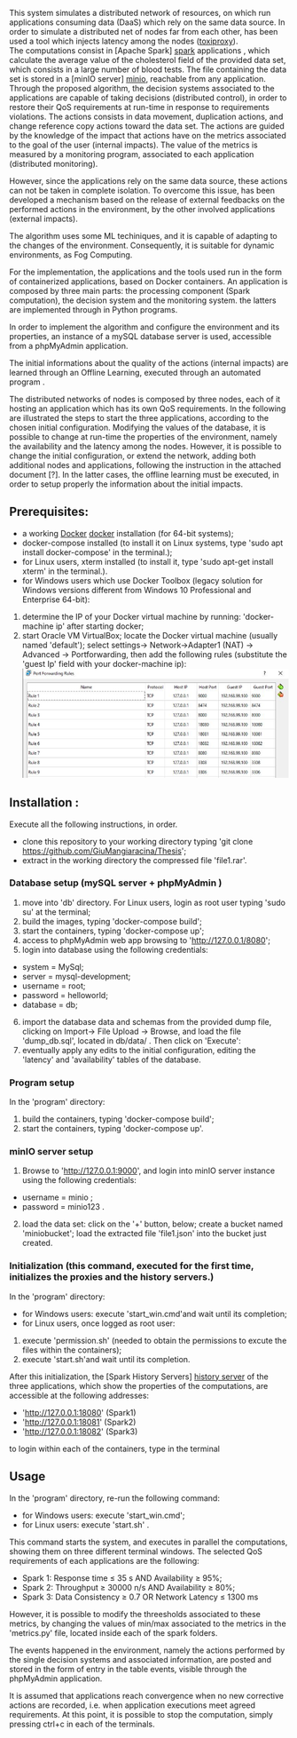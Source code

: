 This system simulates a distributed network of resources, on which run applications consuming data (DaaS)  which rely on the same data source.
In order to simulate a distributed net of nodes far from each other, has been used a tool which injects latency among the nodes ([toxiproxy][proxy]).  
The computations consist in [Apache Spark] [spark] applications , which calculate the average value of the cholesterol field of the provided data set, which consists in a large number of blood tests. The file containing the data set is stored in a [minIO server] [minio], reachable from any application.
Through the proposed algorithm, the decision systems associated to the applications are capable of taking decisions (distributed control), in order to restore their QoS requirements at run-time in response to requirements violations.
The actions consists in data movement, duplication actions, and change reference copy actions toward the data set. 
The actions are guided by the knowledge of the impact that actions have on the metrics associated to the goal of the user (internal impacts).
The value of the metrics is measured by a monitoring program, associated to each application (distributed monitoring).

However, since the applications rely on the same data source, these actions can not be taken in complete isolation. To overcome this issue, has been developed a mechanism based on the release of external feedbacks on the performed actions in the environment, by the other involved applications (external impacts).

The algorithm uses some ML techiniques, and it is capable of adapting to the changes of the environment. Consequently, it is suitable for dynamic environments, as Fog Computing.

For the implementation, the applications and the tools used run in the form of containerized applications, based on Docker containers.
An application is composed by three main parts: the processing component (Spark computation), the decision system and the monitoring system. the latters are implemented through in Python programs.  

In order to implement the algorithm and configure the environment and its properties, an instance of a mySQL database server is used, accessible from a phpMyAdmin application.

The initial informations about the quality of the actions (internal impacts) are learned through an Offline Learning, executed through an automated program .

The distributed networks of nodes is composed by three nodes, each of it hosting an application which has its own QoS requirements. In the following are illustrated the steps to start the three applications, according to the chosen initial configuration. 
Modifying the values of the database, it is possible to change at run-time the properties of the environment, namely the availability and the latency among the nodes.
However, it is possible to change the initial configuration, or extend the network, adding both additional nodes and applications, following the instruction in the attached document [?]. In the latter cases, the offline learning must be executed, in order to setup properly the information about the initial impacts.

## Prerequisites:
- a working [Docker] [docker] installation (for 64-bit systems);
- docker-compose installed  (to install it on Linux systems, type 'sudo apt install docker-compose' in the terminal.);
- for Linux users, xterm installed (to install it, type 'sudo apt-get install xterm' in the terminal.).
- for Windows users which use Docker Toolbox (legacy solution for Windows versions different from Windows 10 Professional and Enterprise 64-bit):
 1. determine the IP of your Docker virtual machine by running: 'docker-machine ip' after starting docker;
 2. start Oracle VM VirtualBox; locate the Docker virtual machine (usually named 'default'); select settings-> Network->Adapter1 (NAT) -> Advanced -> Portforwarding, then add the following rules (substitute the 'guest Ip' field with your docker-machine ip):
 ![](https://github.com/GiuMangiaracina/Thesis/blob/master/ports.JPG)
 
## Installation : 
Execute all the following instructions, in order.

- clone this repository to your working directory typing 'git clone https://github.com/GiuMangiaracina/Thesis';
- extract in the working directory the compressed file 'file1.rar'.
### Database setup (mySQL server + phpMyAdmin )
1. move into 'db' directory. For Linux users, login as root user typing 'sudo su' at the terminal;
2. build the images, typing 'docker-compose build';
3. start the containers, typing 'docker-compose up';
4. access to phpMyAdmin web app browsing to 'http://127.0.0.1/8080';
5. login into database using the following credentials: 
 - system = MySql;
 - server = mysql-development;
 - username = root;
 - password = helloworld;
 - database = db;
6. import the database data and schemas from the provided dump file, clicking on Import-> File Upload -> Browse, and load the file 'dump_db.sql', located in db/data/ . Then click on 'Execute':
7. eventually apply any edits to the initial configuration, editing the 'latency' and 'availability' tables of the database.
### Program setup
In the 'program' directory:
1. build the containers, typing 'docker-compose build';
2. start the containers, typing 'docker-compose up'.
### minIO server setup
1. Browse to 'http://127.0.0.1:9000', and login into minIO server instance using the following credentials: 
- username = minio ;
- password = minio123 .
2. load the data set: click on the '+' button, below; create a bucket named 'miniobucket'; load the extracted file 'file1.json' into the bucket just created.

### Initialization (this command, executed for the first time, initializes the proxies and the history servers.)
In the 'program' directory:

- for Windows users: execute 'start_win.cmd'and wait until its completion;
- for Linux users, once logged as root user: 
1. execute 'permission.sh' (needed to obtain the permissions to excute the files within the containers);
2. execute 'start.sh'and wait until its completion.

After this initialization, the [Spark History Servers] [history server] of the three applications, which show the properties of the computations, are accessible at the following addresses:
- 'http://127.0.0.1:18080' (Spark1)
- 'http://127.0.0.1:18081' (Spark2)
- 'http://127.0.0.1:18082' (Spark3)


to login within each of the containers, type in the terminal 
## Usage
In the 'program' directory, re-run the following command:
- for Windows users:
execute 'start_win.cmd';
- for Linux users:
execute 'start.sh' .

This command starts the system, and executes in parallel the computations, showing them on three different terminal windows.
The selected QoS requirements of each applications are the following:

- Spark 1: Response time ≤ 35 s AND Availability ≥ 95%; 
- Spark 2: Throughput ≥ 30000 n/s AND Availability ≥ 80%;
- Spark 3: Data Consistency ≥ 0.7 OR Network Latency ≤ 1300 ms

However, it is possible to modify the threesholds associated to these metrics, by changing the values of min/max associated to the metrics in the 'metrics.py' file, located inside each of the spark folders.

The events happened in the environment, namely the actions performed by the single decision systems and associated information, are posted and stored in the form of entry in the table events, visible through the phpMyAdmin application.

It is assumed that applications reach convergence when no new corrective actions are recorded, i.e. when application executions meet agreed requirements. At this point, it is possible to stop the computation, simply pressing ctrl+c in each of the terminals. 


[proxy]: https://github.com/Shopify/toxiproxy
[minio]: https://min.io/
[spark]: https://spark.apache.org/
[history server]: https://spark.apache.org/docs/latest/monitoring.html
[docker]: https://docs.docker.com/get-docker/
